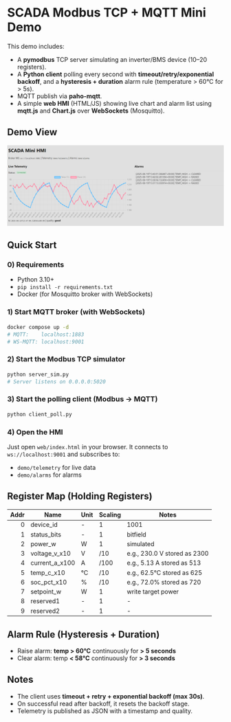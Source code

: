 # SCADA Modbus TCP + MQTT Mini Demo

This demo includes:
- A **pymodbus** TCP server simulating an inverter/BMS device (10–20 registers).
- A **Python client** polling every second with **timeout/retry/exponential backoff**, and a **hysteresis + duration** alarm rule (temperature > 60°C for > 5s).
- MQTT publish via **paho-mqtt**.
- A simple **web HMI** (HTML/JS) showing live chart and alarm list using **mqtt.js** and **Chart.js** over **WebSockets** (Mosquitto).


## Demo View

![Uygulama Ekran Görüntüsü](img.png)

## Quick Start

### 0) Requirements
- Python 3.10+
- `pip install -r requirements.txt`
- Docker (for Mosquitto broker with WebSockets)

### 1) Start MQTT broker (with WebSockets)
```bash
docker compose up -d
# MQTT:    localhost:1883
# WS-MQTT: localhost:9001
```

### 2) Start the Modbus TCP simulator
```bash
python server_sim.py
# Server listens on 0.0.0.0:5020
```

### 3) Start the polling client (Modbus -> MQTT)
```bash
python client_poll.py
```

### 4) Open the HMI
Just open `web/index.html` in your browser.
It connects to `ws://localhost:9001` and subscribes to:
- `demo/telemetry` for live data
- `demo/alarms` for alarms

## Register Map (Holding Registers)
| Addr | Name            | Unit | Scaling | Notes                          |
|-----:|-----------------|------|---------|--------------------------------|
| 0    | device_id       | -    | 1       | 1001                           |
| 1    | status_bits     | -    | 1       | bitfield                       |
| 2    | power_w         | W    | 1       | simulated                      |
| 3    | voltage_v_x10   | V    | /10     | e.g., 230.0 V stored as 2300   |
| 4    | current_a_x100  | A    | /100    | e.g., 5.13 A stored as 513     |
| 5    | temp_c_x10      | °C   | /10     | e.g., 62.5°C stored as 625     |
| 6    | soc_pct_x10     | %    | /10     | e.g., 72.0% stored as 720      |
| 7    | setpoint_w      | W    | 1       | write target power             |
| 8    | reserved1       | -    | 1       | -                              |
| 9    | reserved2       | -    | 1       | -                              |

## Alarm Rule (Hysteresis + Duration)
- Raise alarm: **temp > 60°C** continuously for **> 5 seconds**
- Clear alarm: temp **< 58°C** continuously for **> 3 seconds**

## Notes
- The client uses **timeout + retry + exponential backoff (max 30s)**.
- On successful read after backoff, it resets the backoff stage.
- Telemetry is published as JSON with a timestamp and quality.
